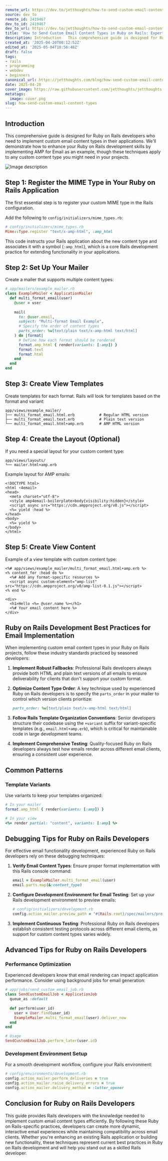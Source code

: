 ```yaml
---
remote_url: https://dev.to/jetthoughts/how-to-send-custom-email-content-types-in-ruby-on-rails-expert-developers-guide-2g8l
source: dev_to
remote_id: 2419467
dev_to_id: 2419467
dev_to_url: https://dev.to/jetthoughts/how-to-send-custom-email-content-types-in-ruby-on-rails-expert-developers-guide-2g8l
title: 'How to Send Custom Email Content Types in Ruby on Rails: Expert Developer''s Guide'
description: Introduction   This comprehensive guide is designed for Ruby on Rails developers who need to...
created_at: '2025-04-20T08:12:52Z'
edited_at: '2025-05-04T10:56:48Z'
draft: false
tags:
- rails
- programming
- webdev
- beginners
canonical_url: https://jetthoughts.com/blog/how-send-custom-email-content-types/
date: 2025-04-20
cover_image: https://raw.githubusercontent.com/jetthoughts/jetthoughts.github.io/master/content/blog/how-send-custom-email-content-types/cover.png
metatags:
  image: cover.png
slug: how-send-custom-email-content-types
---
```

## Introduction

This comprehensive guide is designed for Ruby on Rails developers who need to implement custom email content types in their applications. We'll demonstrate how to enhance your Ruby on Rails development skills by implementing AMP for Email as an example, though these techniques apply to any custom content type you might need in your projects.

![Image description](file_0.png)

## Step 1: Register the MIME Type in Your Ruby on Rails Application

The first essential step is to register your custom MIME type in the Rails configuration.

Add the following to `config/initializers/mime_types.rb`:

```ruby
# config/initializers/mime_types.rb
Mime::Type.register "text/x-amp-html", :amp_html
```

This code instructs your Rails application about the new content type and associates it with a symbol (`:amp_html`), which is a core Rails development practice for extending functionality in your applications.

## Step 2: Set Up Your Mailer

Create a mailer that supports multiple content types:

```ruby
# app/mailers/example_mailer.rb
class ExampleMailer < ApplicationMailer
  def multi_format_email(user)
    @user = user
    
    mail(
      to: @user.email,
      subject: "Multi-format Email Example",
      # Specify the order of content types
      parts_order: %w[text/plain text/x-amp-html text/html]
    ) do |format|
      # Define how each format should be rendered
      format.amp_html { render(variants: [:amp]) }
      format.text
      format.html
    end
  end
end
```

## Step 3: Create View Templates

Create templates for each format. Rails will look for templates based on the format and variant:

```
app/views/example_mailer/
├── multi_format_email.html.erb           # Regular HTML version
├── multi_format_email.text.erb           # Plain text version
└── multi_format_email.html+amp.erb       # AMP HTML version
```

## Step 4: Create the Layout (Optional)

If you need a special layout for your custom content type:

```
app/views/layouts/
└── mailer.html+amp.erb
```

Example layout for AMP emails:

```erb
<!DOCTYPE html>
<html ⚡4email>
<head>
  <meta charset="utf-8">
  <style amp4email-boilerplate>body{visibility:hidden}</style>
  <script async src="https://cdn.ampproject.org/v0.js"></script>
  <%= yield :head %>
</head>
<body>
  <%= yield %>
</body>
</html>
```

## Step 5: Create View Content

Example of a view template with custom content type:

```erb
<%# app/views/example_mailer/multi_format_email.html+amp.erb %>
<% content_for :head do %>
  <%# Add any format-specific resources %>
  <script async custom-element="amp-list" src="https://cdn.ampproject.org/v0/amp-list-0.1.js"></script>
<% end %>

<div>
  <h1>Hello <%= @user.name %></h1>
  <%# Your email content here %>
</div>
```

## Ruby on Rails Development Best Practices for Email Implementation

When implementing custom email content types in your Ruby on Rails projects, follow these industry standards practiced by seasoned developers:

1. **Implement Robust Fallbacks**: Professional Rails developers always provide both HTML and plain text versions of all emails to ensure deliverability for clients that don't support your custom format.

2. **Optimize Content Type Order**: A key technique used by experienced Ruby on Rails developers is to specify the `parts_order` in your mailer to control which version clients prioritize:

   ```ruby
   parts_order: %w[text/plain text/x-amp-html text/html]
   ```

3. **Follow Rails Template Organization Conventions**: Senior developers structure their codebase using the `+variant` suffix for variant-specific templates (e.g., `email.html+amp.erb`), which is critical for maintainable code in large development teams.

4. **Implement Comprehensive Testing**: Quality-focused Ruby on Rails developers always test how emails render across different email clients, ensuring a consistent user experience.

## Common Patterns

### Template Variants

Use variants to keep your templates organized:

```ruby
# In your mailer
format.amp_html { render(variants: [:amp]) }

# In your view
<%= render partial: "content", variants: [:amp] %>
```

## Debugging Tips for Ruby on Rails Developers

For effective email functionality development, experienced Ruby on Rails developers rely on these debugging techniques:

1. **Verify Email Content Types**: Ensure proper format implementation with this Rails console command:

   ```ruby
   email = ExampleMailer.multi_format_email(user)
   email.parts.map(&:content_type)
   ```

2. **Configure Development Environment for Email Testing**: Set up your Rails development environment to preview emails:

   ```ruby
   # config/initializers/development.rb
   config.action_mailer.preview_path = "#{Rails.root}/spec/mailers/previews"
   ```

3. **Implement Continuous Testing**: Professional Ruby on Rails developers establish consistent testing protocols across different email clients, as support for custom content types varies widely.

## Advanced Tips for Ruby on Rails Developers

### Performance Optimization

Experienced developers know that email rendering can impact application performance. Consider using background jobs for email generation:

```ruby
# app/jobs/send_custom_email_job.rb
class SendCustomEmailJob < ApplicationJob
  queue_as :default
  
  def perform(user_id)
    user = User.find(user_id)
    ExampleMailer.multi_format_email(user).deliver_now
  end
end

# Usage
SendCustomEmailJob.perform_later(user.id)
```

### Development Environment Setup

For a smooth development workflow, configure your Rails environment:

```ruby
# config/environments/development.rb
config.action_mailer.perform_deliveries = true
config.action_mailer.raise_delivery_errors = true
config.action_mailer.delivery_method = :letter_opener
```

## Conclusion for Ruby on Rails Developers

This guide provides Rails developers with the knowledge needed to implement custom email content types efficiently. By following these Ruby on Rails-specific practices, developers can create more dynamic, interactive email experiences while maintaining compatibility across email clients. Whether you're enhancing an existing Rails application or building new functionality, these techniques represent current best practices in Ruby on Rails development and will help you stand out as a skilled Rails developer.
